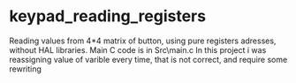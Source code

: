 # keypad_reading_registers
Reading values from 4*4 matrix of button, using pure registers adresses, without HAL libraries. 
Main C code is in Src\main.c
In this project i was reassigning value of varible every time, that is not correct, and require some rewriting
